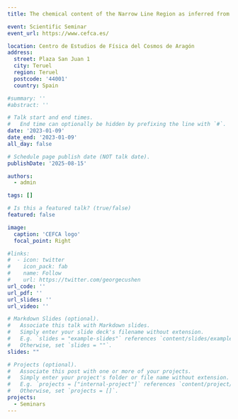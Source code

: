 ```yaml
---
title: The chemical content of the Narrow Line Region as inferred from optical and infrared nebular emission lines

event: Scientific Seminar
event_url: https://www.cefca.es/

location: Centro de Estudios de Física del Cosmos de Aragón
address:
  street: Plaza San Juan 1
  city: Teruel
  region: Teruel
  postcode: '44001'
  country: Spain

#summary: ''
#abstract: ''

# Talk start and end times.
#   End time can optionally be hidden by prefixing the line with `#`.
date: '2023-01-09'
date_end: '2023-01-09'
all_day: false

# Schedule page publish date (NOT talk date).
publishDate: '2025-08-15'

authors:
  - admin

tags: []

# Is this a featured talk? (true/false)
featured: false

image:
  caption: 'CEFCA logo'
  focal_point: Right

#links:
#  - icon: twitter
#    icon_pack: fab
#    name: Follow
#    url: https://twitter.com/georgecushen
url_code: ''
url_pdf: ''
url_slides: ''
url_video: ''

# Markdown Slides (optional).
#   Associate this talk with Markdown slides.
#   Simply enter your slide deck's filename without extension.
#   E.g. `slides = "example-slides"` references `content/slides/example-slides.md`.
#   Otherwise, set `slides = ""`.
slides: ""

# Projects (optional).
#   Associate this post with one or more of your projects.
#   Simply enter your project's folder or file name without extension.
#   E.g. `projects = ["internal-project"]` references `content/project/deep-learning/index.md`.
#   Otherwise, set `projects = []`.
projects:
  - Seminars
---
```

